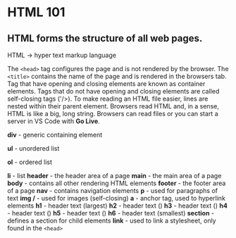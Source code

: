 # HTML 101

## HTML forms the structure of all web pages.

HTML -> hyper text markup language

The `<head>` tag configures the page and is not rendered by the browser.
The `<title>` contains the name of the page and is rendered in the browsers tab.
Tag that have opening and closing elements are known as container elements.
Tags that do not have opening and closing elements are called self-closing tags ('/>).
To make reading an HTML file easier, lines are nested within their parent element.
Browsers read HTML and, in a sense, HTML is like a big, long string.
Browsers can read files or you can start a server in VS Code with **Go Live**.

**div** - generic containing element 

**ul** - unordered list

**ol** - ordered list

**li** - list
**header** - the header area of a page
**main** - the main area of a page
**body** - contains all other rendering HTML elements
**footer** - the footer area of a page
**nav** - contains navigation elements
**p** - used for paragraphs of text
**img /** - used for images    (self-closing)
**a** -  anchor tag, used to hyperlink elements
**h1** - header text (largest)
**h2** - header text ()
**h3** - header text ()
**h4** - header text ()
**h5** - header text ()
**h6** - header text (smallest)
**section** - defines a section for child elements
**link** - used to link a stylesheet, only found in the `<head>`
